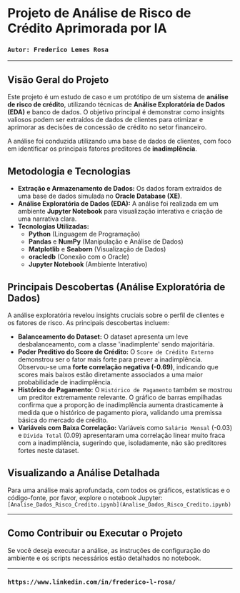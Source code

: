 # Projeto de Análise de Risco de Crédito Aprimorada por IA

### `Autor: Frederico Lemes Rosa`

---

## Visão Geral do Projeto

Este projeto é um estudo de caso e um protótipo de um sistema de **análise de risco de crédito**, utilizando técnicas de **Análise Exploratória de Dados (EDA)** e banco de dados. O objetivo principal é demonstrar como insights valiosos podem ser extraídos de dados de clientes para otimizar e aprimorar as decisões de concessão de crédito no setor financeiro.

A análise foi conduzida utilizando uma base de dados de clientes, com foco em identificar os principais fatores preditores de **inadimplência**.

## Metodologia e Tecnologias

* **Extração e Armazenamento de Dados:** Os dados foram extraídos de uma base de dados simulada no **Oracle Database (XE)**.
* **Análise Exploratória de Dados (EDA):** A análise foi realizada em um ambiente **Jupyter Notebook** para visualização interativa e criação de uma narrativa clara.
* **Tecnologias Utilizadas:**
    * **Python** (Linguagem de Programação)
    * **Pandas** e **NumPy** (Manipulação e Análise de Dados)
    * **Matplotlib** e **Seaborn** (Visualização de Dados)
    * **oracledb** (Conexão com o Oracle)
    * **Jupyter Notebook** (Ambiente Interativo)

## Principais Descobertas (Análise Exploratória de Dados)

A análise exploratória revelou insights cruciais sobre o perfil de clientes e os fatores de risco. As principais descobertas incluem:

* **Balanceamento do Dataset:** O dataset apresenta um leve desbalanceamento, com a classe 'inadimplente' sendo majoritária.
* **Poder Preditivo do Score de Crédito:** O `Score de Crédito Externo` demonstrou ser o fator mais forte para prever a inadimplência. Observou-se uma **forte correlação negativa (-0.69)**, indicando que scores mais baixos estão diretamente associados a uma maior probabilidade de inadimplência.
* **Histórico de Pagamento:** O `Histórico de Pagamento` também se mostrou um preditor extremamente relevante. O gráfico de barras empilhadas confirma que a proporção de inadimplência aumenta drasticamente à medida que o histórico de pagamento piora, validando uma premissa básica do mercado de crédito.
* **Variáveis com Baixa Correlação:** Variáveis como `Salário Mensal` (-0.03) e `Dívida Total` (0.09) apresentaram uma correlação linear muito fraca com a inadimplência, sugerindo que, isoladamente, não são preditores fortes neste dataset.

## Visualizando a Análise Detalhada

Para uma análise mais aprofundada, com todos os gráficos, estatísticas e o código-fonte, por favor, explore o notebook Jupyter: `[Analise_Dados_Risco_Credito.ipynb](Analise_Dados_Risco_Credito.ipynb)`

---

## Como Contribuir ou Executar o Projeto

Se você deseja executar a análise, as instruções de configuração do ambiente e os scripts necessários estão detalhados no notebook.

---

### `https://www.linkedin.com/in/frederico-l-rosa/`
